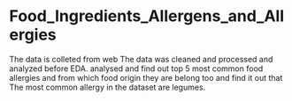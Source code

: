 # Food_Ingredients_Allergens_and_Allergies
The data is colleted from web 
The data was cleaned and processed and analyzed before EDA. 
analysed and find out top 5 most common food allergies and from which food origin they are belong too and find it out that The most common allergy in the dataset are legumes.
